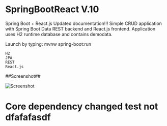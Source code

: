 # SpringBootReact V.10
Spring Boot + React.js
Updated documentation!!!
Simple CRUD application with Spring Boot Data REST backend and React.js frontend. Application uses H2 runtime database and contains demodata.

Launch by typing: mvnw spring-boot:run

    H2
    JPA
    REST
    React.js

##Screenshot##

![Screenshot](http://juhahinkula.github.com/img/springreact.png)


# Core dependency changed test not dfafafasdf
